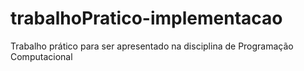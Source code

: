 # trabalhoPratico-implementacao
 Trabalho prático para ser apresentado na disciplina de Programação Computacional

